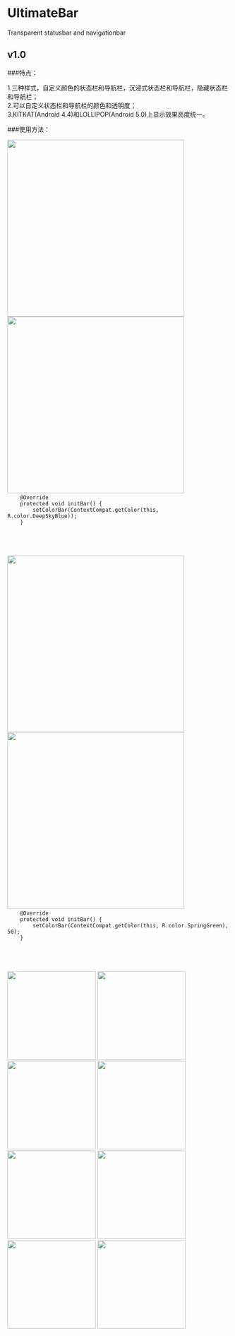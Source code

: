 # UltimateBar
Transparent statusbar and navigationbar

## v1.0

###特点：

1.三种样式，自定义颜色的状态栏和导航栏，沉浸式状态栏和导航栏，隐藏状态栏和导航栏；<br/>
2.可以自定义状态栏和导航栏的颜色和透明度；<br/>
3.KITKAT(Android 4.4)和LOLLIPOP(Android 5.0)上显示效果高度统一。<br/>

###使用方法：

<!--<figure>
    <img src="Screenshots/KITKAT_0.png" width="300px"/>
        <figcaption>
            KITKAT
        </figcaption>
</figure>

<figure>
    <img src="Screenshots/LOLLIPOP_0.png" width="300px"/>
        <figcaption>
            LOLLIPOP
        </figcaption>
</figure>-->


<img src="Screenshots/KITKAT_0.png" width="400px"/>
<img src="Screenshots/LOLLIPOP_0.png" width="400px"/>

<code>
    @Override
    protected void initBar() {
        setColorBar(ContextCompat.getColor(this, R.color.DeepSkyBlue));
    }
</code>

<br/>
<br/>
<br/>
<br/>

<img src="Screenshots/KITKAT_1.png" width="400px"/>
<img src="Screenshots/LOLLIPOP_1.png" width="400px"/>

<code>
    @Override
    protected void initBar() {
        setColorBar(ContextCompat.getColor(this, R.color.SpringGreen), 50);
    }
</code>

<br/>
<br/>
<br/>
<br/>

<img src="Screenshots/KITKAT_2.png" width="200px"/>
<img src="Screenshots/LOLLIPOP_2.png" width="200px"/>
<img src="Screenshots/KITKAT_3.png" width="200px"/>
<img src="Screenshots/LOLLIPOP_3.png" width="200px"/>
<img src="Screenshots/KITKAT_4.png" width="200px"/>
<img src="Screenshots/LOLLIPOP_4.png" width="200px"/>
<img src="Screenshots/LOLLIPOP_5.png" width="200px"/>
<img src="Screenshots/LOLLIPOP_6.png" width="200px"/>